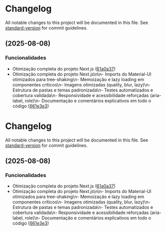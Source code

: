 # Changelog

All notable changes to this project will be documented in this file. See [standard-version](https://github.com/conventional-changelog/standard-version) for commit guidelines.

## (2025-08-08)

### Funcionalidades

- Otimização completa do projeto Next.js ([61a0a37](https://github.com/FelipeMartini/SiteMetodoAtuarial/commit/61a0a3705b90b73d32a5d5237a1cfc9702e8ea5b))
- Otimização completa do projeto Next.js\n\n- Imports do Material-UI otimizados para tree-shaking\n- Memoização e lazy loading em componentes críticos\n- Imagens otimizadas (quality, blur, lazy)\n- Estrutura de pastas e temas padronizada\n- Testes automatizados e cobertura validada\n- Responsividade e acessibilidade reforçadas (aria-label, role)\n- Documentação e comentários explicativos em todo o código ([661e3e3](https://github.com/FelipeMartini/SiteMetodoAtuarial/commit/661e3e324fdc958dcbc85c492c9dba64b4758b25))

# Changelog

All notable changes to this project will be documented in this file. See [standard-version](https://github.com/conventional-changelog/standard-version) for commit guidelines.

## (2025-08-08)

### Funcionalidades

- Otimização completa do projeto Next.js ([61a0a37](https://github.com/FelipeMartini/SiteMetodoAtuarial/commit/61a0a3705b90b73d32a5d5237a1cfc9702e8ea5b))
- Otimização completa do projeto Next.js\n\n- Imports do Material-UI otimizados para tree-shaking\n- Memoização e lazy loading em componentes críticos\n- Imagens otimizadas (quality, blur, lazy)\n- Estrutura de pastas e temas padronizada\n- Testes automatizados e cobertura validada\n- Responsividade e acessibilidade reforçadas (aria-label, role)\n- Documentação e comentários explicativos em todo o código ([661e3e3](https://github.com/FelipeMartini/SiteMetodoAtuarial/commit/661e3e324fdc958dcbc85c492c9dba64b4758b25))
